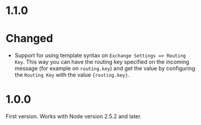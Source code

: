 # 1.1.0

# Changed

- Support for using template syntax on `Exchange Settings => Routing Key`. This way you can have the routing key specified on the incoming message (for example on `routing.key`) and get the value by configuring the `Routing Key` with the value `{routing.key}`.

# 1.0.0

First version. Works with Node version 2.5.2 and later.
